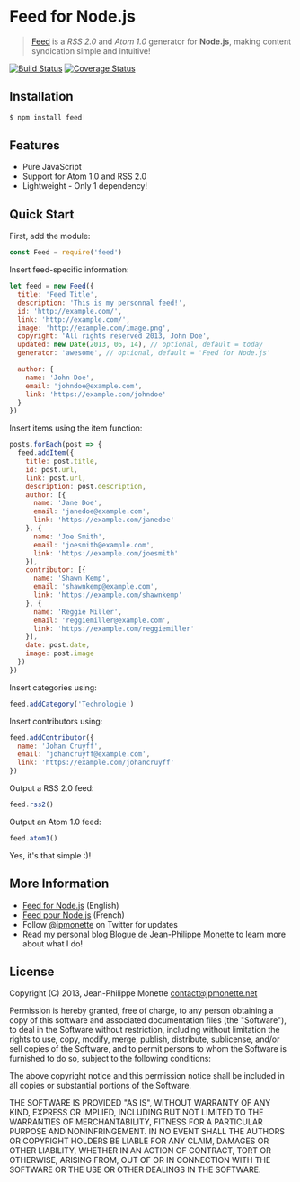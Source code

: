 # Feed for Node.js

> [Feed](http://projets.jpmonette.net/en/feed) is a *RSS 2.0* and *Atom 1.0* generator for **Node.js**, making content syndication simple and intuitive!

[![Build Status](https://travis-ci.org/jpmonette/feed.svg?branch=master)](https://travis-ci.org/jpmonette/feed) 
[![Coverage Status](https://coveralls.io/repos/github/jpmonette/feed/badge.svg?branch=master)](https://coveralls.io/github/jpmonette/feed?branch=master)

## Installation

```bash
$ npm install feed
```

## Features

* Pure JavaScript
* Support for Atom 1.0 and RSS 2.0
* Lightweight - Only 1 dependency!

## Quick Start

First, add the module:

```js
const Feed = require('feed')
```

Insert feed-specific information:

```js
let feed = new Feed({
  title: 'Feed Title',
  description: 'This is my personnal feed!',
  id: 'http://example.com/',
  link: 'http://example.com/',
  image: 'http://example.com/image.png',
  copyright: 'All rights reserved 2013, John Doe',
  updated: new Date(2013, 06, 14), // optional, default = today
  generator: 'awesome', // optional, default = 'Feed for Node.js'

  author: {
    name: 'John Doe',
    email: 'johndoe@example.com',
    link: 'https://example.com/johndoe'
  }
})
```

Insert items using the item function:

```js
posts.forEach(post => {
  feed.addItem({
    title: post.title,
    id: post.url,
    link: post.url,
    description: post.description,
    author: [{
      name: 'Jane Doe',
      email: 'janedoe@example.com',
      link: 'https://example.com/janedoe'
    }, {
      name: 'Joe Smith',
      email: 'joesmith@example.com',
      link: 'https://example.com/joesmith'
    }],
    contributor: [{
      name: 'Shawn Kemp',
      email: 'shawnkemp@example.com',
      link: 'https://example.com/shawnkemp'
    }, {
      name: 'Reggie Miller',
      email: 'reggiemiller@example.com',
      link: 'https://example.com/reggiemiller'
    }],
    date: post.date,
    image: post.image
  })
})
```

Insert categories using:

```js
feed.addCategory('Technologie')
```

Insert contributors using:

```js
feed.addContributor({
  name: 'Johan Cruyff',
  email: 'johancruyff@example.com',
  link: 'https://example.com/johancruyff'
})
```

Output a RSS 2.0 feed:

```js
feed.rss2()
```

Output an Atom 1.0 feed:

```js
feed.atom1()
```

Yes, it's that simple :)!

## More Information

* [Feed for Node.js](http://projets.jpmonette.net/en/feed) (English)
* [Feed pour Node.js](http://projets.jpmonette.net/feed) (French)
* Follow [@jpmonette](https://twitter.com/jpmonette) on Twitter for updates
* Read my personal blog [Blogue de Jean-Philippe Monette](http://blogue.jpmonette.net/) to learn more about what I do!

## License

Copyright (C) 2013, Jean-Philippe Monette <contact@jpmonette.net>

Permission is hereby granted, free of charge, to any person obtaining a copy of this software and associated documentation files (the "Software"), to deal in the Software without restriction, including without limitation the rights to use, copy, modify, merge, publish, distribute, sublicense, and/or sell copies of the Software, and to permit persons to whom the Software is furnished to do so, subject to the following conditions:

The above copyright notice and this permission notice shall be included in all copies or substantial portions of the Software.

THE SOFTWARE IS PROVIDED "AS IS", WITHOUT WARRANTY OF ANY KIND, EXPRESS OR IMPLIED, INCLUDING BUT NOT LIMITED TO THE WARRANTIES OF MERCHANTABILITY, FITNESS FOR A PARTICULAR PURPOSE AND NONINFRINGEMENT. IN NO EVENT SHALL THE AUTHORS OR COPYRIGHT HOLDERS BE LIABLE FOR ANY CLAIM, DAMAGES OR OTHER LIABILITY, WHETHER IN AN ACTION OF CONTRACT, TORT OR OTHERWISE, ARISING FROM, OUT OF OR IN CONNECTION WITH THE SOFTWARE OR THE USE OR OTHER DEALINGS IN THE SOFTWARE.
